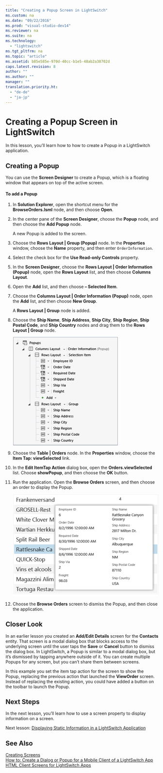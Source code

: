 ```yaml
---
title: "Creating a Popup Screen in LightSwitch"
ms.custom: na
ms.date: "09/22/2016"
ms.prod: "visual-studio-dev14"
ms.reviewer: na
ms.suite: na
ms.technology: 
  - "lightswitch"
ms.tgt_pltfrm: na
ms.topic: "article"
ms.assetid: b85e585e-970d-40cc-b1e5-48ab2a38702d
caps.latest.revision: 8
author: ""
ms.author: ""
manager: ""
translation.priority.ht: 
  - "de-de"
  - "ja-jp"
---
```

# Creating a Popup Screen in LightSwitch
In this lesson, you’ll learn how to how to create a Popup in a LightSwitch application.  
  
## Creating a Popup  
 You can use the **Screen Designer** to create a Popup, which is a floating window that appears on top of the active screen.  
  
#### To add a Popup  
  
1.  In **Solution Explorer**, open the shortcut menu for the **BrowseOrders.lsml** node, and then choose **Open**.  
  
2.  In the center pane of the **Screen Designer**, choose the **Popup** node, and then choose the **Add Popup** node.  
  
     A new Popup is added to the screen.  
  
3.  Choose the **Rows Layout &#124; Group (Popup)** node. In the **Properties** window, choose the **Name** property, and then enter `OrderInformation`.  
  
4.  Select the check box for the **Use Read-only Controls** property.  
  
5.  In the **Screen Designer**, choose the **Rows Layout &#124; Order Information (Popup)** node, open the **Rows Layout** list, and then choose **Columns Layout**.  
  
6.  Open the **Add** list, and then choose **– Selected Item**.  
  
7.  Choose the **Columns Layout &#124; Order Information (Popup)** node, open the **Add** list, and then choose **New Group**.  
  
     A **Rows Layout &#124; Group** node is added.  
  
8.  Choose the **Ship Name**, **Ship Address**, **Ship City**, **Ship Region**, **Ship Postal Code**, and **Ship Country** nodes and drag them to the **Rows Layout &#124; Group** node.  
  
     ![The Order Information Popup in the designer](../vs140/media/ls_tour25.PNG "LS_Tour25")  
  
9. Choose the **Table &#124; Orders** node. In the **Properties** window, choose the **Item Tap: viewSelected** link.  
  
10. In the **Edit ItemTap Action** dialog box, open the **Orders.viewSelected** list. Choose **showPopup**, and then choose the **OK** button.  
  
11. Run the application. Open the **Browse Orders** screen, and then choose an order to display the Popup.  
  
     ![The popup in the running application](../vs140/media/ls_tour26.PNG "LS_Tour26")  
  
12. Choose the **Browse Orders** screen to dismiss the Popup, and then close the application.  
  
## Closer Look  
 In an earlier lesson you created an **Add/Edit Details** screen for the **Contacts** entity. That screen is a modal dialog box that blocks access to the underlying screen until the user taps the **Save** or **Cancel** button to dismiss the dialog box. In LightSwitch, a Popup is similar to a modal dialog box, but it’s dismissed by tapping anywhere outside of it. You can create multiple Popups for any screen, but you can’t share them between screens.  
  
 In this example you set the item tap action for the screen to show the Popup, replacing the previous action that launched the **ViewOrder** screen. Instead of replacing the existing action, you could have added a button on the toolbar to launch the Popup.  
  
## Next Steps  
 In the next lesson, you’ll learn how to use a screen property to display information on a screen.  
  
 Next lesson: [Displaying Static Information in a LightSwitch Application](../vs140/displaying-local-information-in-a-lightswitch-application.md)  
  
## See Also  
 [Creating Screens](../vs140/creating-screens-in-lightswitch.md)   
 [How to: Create a Dialog or Popup for a Mobile Client of a LightSwitch App](../vs140/how-to--create-a-dialog-or-popup-for-a-mobile-client-of-a-lightswitch-app.md)   
 [HTML Client Screens for LightSwitch Apps](../vs140/html-client-screens-for-lightswitch-apps.md)